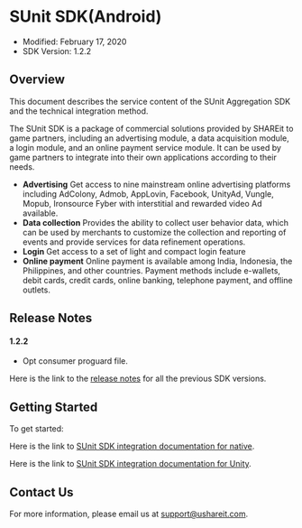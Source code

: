 # SUnit SDK(Android)
* Modified: February 17, 2020
* SDK Version: 1.2.2

## Overview

This document describes the service content of the SUnit Aggregation SDK and the technical integration method.

The SUnit SDK is a package of commercial solutions provided by SHAREit to game partners, including an advertising module, a data acquisition module, a login module, and an online payment service module. It can be used by game partners to integrate into their own applications according to their needs.

  -	**Advertising**
    Get access to nine mainstream online advertising platforms including AdColony, Admob, AppLovin, Facebook, UnityAd, Vungle, Mopub, Ironsource Fyber with  interstitial and rewarded video Ad available. 
  -	**Data collection**
    Provides the ability to collect user behavior data, which can be used by merchants to customize the collection and reporting of events and provide services for data refinement operations.  
  -	**Login**
    Get access to a set of light and compact login feature
  -	**Online payment**
    Online payment is available among India, Indonesia, the Philippines, and other countries. Payment methods include e-wallets, debit cards, credit cards, online banking, telephone payment, and offline outlets. 



## Release Notes

#### 1.2.2

- Opt consumer proguard file.

Here is the link to the [release notes](https://github.com/sunitsdk/SUnitDemo/blob/master/CHANGELOG.md) for all the previous SDK versions.

## Getting Started

To get started:

Here is the link to [SUnit SDK integration documentation for native](https://github.com/sunitsdk/SUnitDemo/wiki/%E5%B9%BF%E5%91%8A%E6%A8%A1%E5%9D%97).

Here is the link to [SUnit SDK integration documentation for Unity](https://github.com/sunitsdk/SUnitDemo/wiki).

## Contact Us

For more information, please email us at [support@ushareit.com](mailto:cuipeng@ushareit.com).


